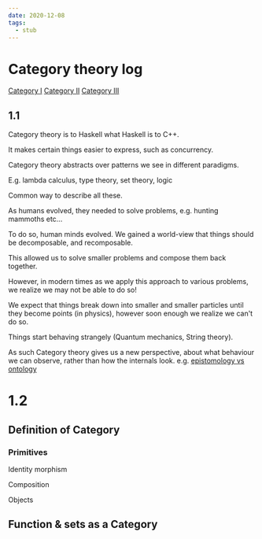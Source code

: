 ```yaml
---
date: 2020-12-08
tags: 
  - stub
---
```


# Category theory log

[Category I](https://www.youtube.com/playlist?list=PLbgaMIhjbmEnaH_LTkxLI7FMa2HsnawM_)
[Category II](https://www.youtube.com/playlist?list=PLbgaMIhjbmElia1eCEZNvsVscFef9m0dm)
[Category III](https://www.youtube.com/playlist?list=PLbgaMIhjbmEn64WVX4B08B4h2rOtueWIL)

## 1.1 

Category theory is to Haskell what Haskell is to C++.

It makes certain things easier to express, such as concurrency.

Category theory abstracts over patterns we see in different paradigms.

E.g. lambda calculus, type theory, set theory, logic

Common way to describe all these.

As humans evolved, they needed to solve problems, e.g. hunting mammoths etc...

To do so, human minds evolved. We gained a world-view that things should be decomposable, and recomposable.

This allowed us to solve smaller problems and compose them back together.

However, in modern times as we apply this approach to various problems, we realize we may not be able to do so!

We expect that things break down into smaller and smaller particles until they become points (in physics), however soon enough we realize we can't do so.

Things start behaving strangely (Quantum mechanics, String theory).

As such Category theory gives us a new perspective, about what behaviour we can observe, rather than how the internals look. e.g. [epistomology vs ontology](https://www.webpages.uidaho.edu/engl257/classical/ontology_and_epistemology.htm)

# 1.2

## Definition of Category

### Primitives

Identity morphism

Composition

Objects

## Function & sets as a Category
